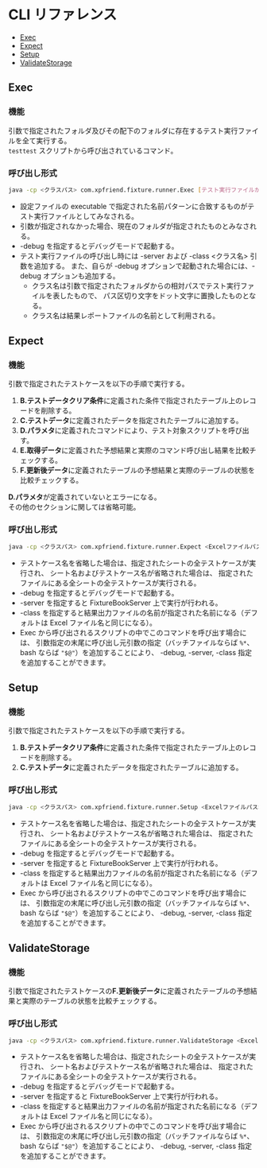 CLI リファレンス
================

*   [Exec](#exec)
*   [Expect](#expect)
*   [Setup](#setup)
*   [ValidateStorage](#validatestorage)


Exec
----
### 機能
引数で指定されたフォルダ及びその配下のフォルダに存在するテスト実行ファイルを全て実行する。  
`testtest` スクリプトから呼び出されているコマンド。

### 呼び出し形式
```bash
java -cp <クラスパス> com.xpfriend.fixture.runner.Exec [テスト実行ファイルが格納されたフォルダのパス] [-debug]
```
*   設定ファイルの executable で指定された名前パターンに合致するものがテスト実行ファイルとしてみなされる。
*   引数が指定されなかった場合、現在のフォルダが指定されたものとみなされる。
*   -debug を指定するとデバッグモードで起動する。
*   テスト実行ファイルの呼び出し時には -server および -class <クラス名> 引数を追加する。
    また、自らが -debug オプションで起動された場合には、-debug オプションも追加する。
    *   クラス名は引数で指定されたフォルダからの相対パスでテスト実行ファイルを表したもので、
        パス区切り文字をドット文字に置換したものとなる。
    *   クラス名は結果レポートファイルの名前として利用される。


Expect
------
### 機能
引数で指定されたテストケースを以下の手順で実行する。

1.  **B.テストデータクリア条件**に定義された条件で指定されたテーブル上のレコードを削除する。
2.  **C.テストデータ**に定義されたデータを指定されたテーブルに追加する。
3.  **D.パラメタ**に定義されたコマンドにより、テスト対象スクリプトを呼び出す。
4.  **E.取得データ**に定義された予想結果と実際のコマンド呼び出し結果を比較チェックする。
5.  **F.更新後データ**に定義されたテーブルの予想結果と実際のテーブルの状態を比較チェックする。

**D.パラメタ**が定義されていないとエラーになる。  
その他のセクションに関しては省略可能。


### 呼び出し形式
```bash
java -cp <クラスパス> com.xpfriend.fixture.runner.Expect <Excelファイルパス> [シート名] [テストケース名] [-debug] [-server] [-class <クラス名>]
```

*   テストケース名を省略した場合は、指定されたシートの全テストケースが実行され、
    シート名およびテストケース名が省略された場合は、
    指定されたファイルにある全シートの全テストケースが実行される。
*   -debug を指定するとデバッグモードで起動する。
*   -server を指定すると FixtureBookServer 上で実行が行われる。
*   -class を指定すると結果出力ファイルの名前が指定された名前になる（デフォルトは Excel ファイル名と同じになる）。
*   Exec から呼び出されるスクリプトの中でこのコマンドを呼び出す場合には、
    引数指定の末尾に呼び出し元引数の指定（バッチファイルならば `%*`、bash ならば `"$@"`）を追加することにより、
    -debug, -server, -class 指定を追加することができます。



Setup
-----
### 機能
引数で指定されたテストケースを以下の手順で実行する。

1.  **B.テストデータクリア条件**に定義された条件で指定されたテーブル上のレコードを削除する。
2.  **C.テストデータ**に定義されたデータを指定されたテーブルに追加する。

### 呼び出し形式
```bash
java -cp <クラスパス> com.xpfriend.fixture.runner.Setup <Excelファイルパス> [シート名] [テストケース名] [-debug] [-server] [-class <クラス名>]
```

*   テストケース名を省略した場合は、指定されたシートの全テストケースが実行され、
    シート名およびテストケース名が省略された場合は、
    指定されたファイルにある全シートの全テストケースが実行される。
*   -debug を指定するとデバッグモードで起動する。
*   -server を指定すると FixtureBookServer 上で実行が行われる。
*   -class を指定すると結果出力ファイルの名前が指定された名前になる（デフォルトは Excel ファイル名と同じになる）。
*   Exec から呼び出されるスクリプトの中でこのコマンドを呼び出す場合には、
    引数指定の末尾に呼び出し元引数の指定（バッチファイルならば `%*`、bash ならば `"$@"`）を追加することにより、
    -debug, -server, -class 指定を追加することができます。


ValidateStorage
---------------
### 機能
引数で指定されたテストケースの**F.更新後データ**に定義されたテーブルの予想結果と実際のテーブルの状態を比較チェックする。

### 呼び出し形式
```bash
java -cp <クラスパス> com.xpfriend.fixture.runner.ValidateStorage <Excelファイルパス> [シート名] [テストケース名] [-debug] [-server] [-class <クラス名>]
```

*   テストケース名を省略した場合は、指定されたシートの全テストケースが実行され、
    シート名およびテストケース名が省略された場合は、
    指定されたファイルにある全シートの全テストケースが実行される。
*   -debug を指定するとデバッグモードで起動する。
*   -server を指定すると FixtureBookServer 上で実行が行われる。
*   -class を指定すると結果出力ファイルの名前が指定された名前になる（デフォルトは Excel ファイル名と同じになる）。
*   Exec から呼び出されるスクリプトの中でこのコマンドを呼び出す場合には、
    引数指定の末尾に呼び出し元引数の指定（バッチファイルならば `%*`、bash ならば `"$@"`）を追加することにより、
    -debug, -server, -class 指定を追加することができます。
